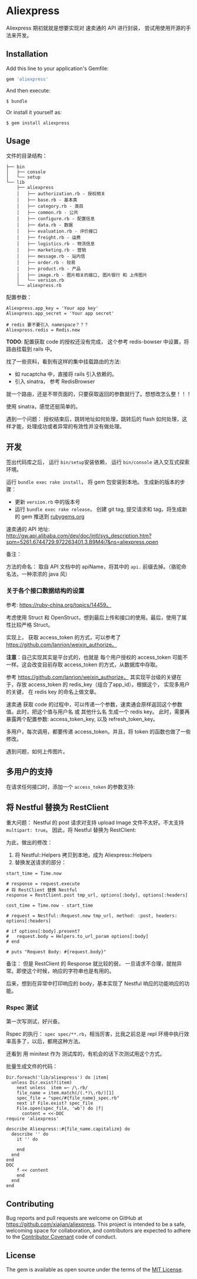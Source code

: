# Aliexpress

Aliexpress 期初就就是想要实现对 速卖通的 API 进行封装， 尝试用使用开源的手法来开发。

## Installation

Add this line to your application's Gemfile:


```ruby
gem 'aliexpress'
```

And then execute:

    $ bundle

Or install it yourself as:

    $ gem install aliexpress

## Usage

文件的目录结构： 

```
├── bin
│   ├── console
│   └── setup
└── lib
    ├── aliexpress
    │   ├── authorization.rb - 授权相关
    │   ├── base.rb - 基本类
    │   ├── category.rb - 类目
    │   ├── common.rb - 公共
    │   ├── configure.rb - 配置信息
    │   ├── data.rb - 数据
    │   ├── evaluation.rb - 评价接口
    │   ├── freight.rb - 运费
    │   ├── logistics.rb - 物流信息
    │   ├── marketing.rb - 营销
    │   ├── message.rb - 站内信
    │   ├── order.rb - 较易
    │   ├── product.rb - 产品
    │   ├── image.rb - 图片相关的接口, 图片银行 和 上传图片
    │   └── version.rb
    └── aliexpress.rb
```

配置参数： 

```
Aliexpress.app_key = 'Your app key'
Aliexpress.app_secret = 'Your app secret' 

# redis 要不要引入 namespace？？？
Aliexpress.redis = Redis.new 
```

**TODO**: 配置获取 code 的授权还没有完成， 这个参考 redis-bowser 中设置，将路由挂载到 rails 中。

找了一些资料，看到有这样的集中挂载路由的方法: 

* 如 rucaptcha 中，直接将 rails 引入依赖的。
* 引入 sinatra， 参考 RedisBrowser

就一个路由，还是不带页面的，只要获取返回的参数就行了。想想改怎么整！！！

使用 sinatra，感觉还挺简单的。

遇到一个问题： 授权结束后，跳转地址如何处理，跳转后的 flash 如何处理，这样才能，处理成功或者异常的有效性并没有做处理。

## 开发

签出代码库之后， 运行 `bin/setup`安装依赖， 运行 `bin/console` 进入交互式探索环境。 

运行 `bundle exec rake install`， 将 gem 包安装到本地。 生成新的版本的步骤：

*  更新 `version.rb` 中的版本号
*  运行 `bundle exec rake release`， 创建 git tag, 提交请求和 tag，将生成新的 gem 推送到 [rubygems.org](https://rubygems.org)

速卖通的 API 地址: <http://gw.api.alibaba.com/dev/doc/intl/sys_description.htm?spm=5261.6744729.972263401.3.B9M4i7&ns=aliexpress.open>

备注：

方法的命名： 取自 API 文档中的 apiName，将其中的 `api.` 前缀去掉。（骆驼命名法，一种浓浓的 java 风） 

### 关于各个接口数据结构的设置

参考: https://ruby-china.org/topics/14459。 

考虑使用 Struct 和 OpenStruct，想到最后上传和接口的使用。最后，使用了属性比较严格 Struct。

实现上， 获取 access_token 的方式，可以参考了 https://github.com/lanrion/weixin_authorize。 

**注意**：自己实现其实是平台式的，也就是 每个用户授权的 access_token 可能不一样。这会改变目前存取 access_token 的方式，从数据库中存取。

参考 https://github.com/lanrion/weixin_authorize， 其实现平台级的关键在于，存放 access_token 的 redis_key（组合了app_id）。根据这个，
实现多用户的关键， 在 redis key 的命名上做文章。 
                                                               
速卖通 获取 code 的过程中，可以传递一个参数，速卖通会原样返回这个参数值。此时，把这个值与用户名 或 其他什么名 生成一个 redis key。 此时，需要再
暴露两个配置参数: access_token_key, 以及 refresh_token_key。

多用户，每次调用，都要传递 access_token。并且，将 token 的函数也做了一些修改。

遇到问题，如何上传图片。

## 多用户的支持

在请求任何接口时，添加一个 `access_token` 的参数支持:



## 将 Nestful 替换为 RestClient

重大问题： Nestful 的 post 请求对支持 upload Image 文件不太好。不太支持 `multipart: true`。 因此，将 Nestful 替换为 RestClient: 

为此，做出的修改： 

1. 将 Nestful::Helpers 拷贝到本地，成为 Aliexpress::Helpers
2. 替换发送请求的部分： 
 
```
start_time = Time.now

# response = request.execute
# 将 RestClient 替换 Nestful
response = RestClient.post tmp_url, options[:body], options[:headers]

cost_time = Time.now - start_time

# request = Nestful::Request.new tmp_url, method: :post, headers: options[:headers]

# if options[:body].present?
#   request.body = Helpers.to_url_param options[:body]
# end

# puts "Request Body: #{request.body}"
```

备注： 但是 RestClient 的 Response 就比较的弱， 一旦请求不合理，就抛异常。即使这个时候，响应的字符串也是有用的。

后来，想到在异常中打印响应的 body，基本实现了 Nestful 响应的功能响应的功能。

### Rspec 测试

第一次写测试，好兴奋。

Rspec 的执行： `spec spec/**.rb`，相当厉害，比我之前总是 repl 环境中执行效率高多了，以后，都用这种方法。

还看到 用 minitest 作为 测试库的，有机会的话下次测试用这个方式。

批量生成文件的代码： 

```
Dir.foreach('lib/aliexpress') do |item|
  unless Dir.exist?(item)
    next unless  item =~ /\.rb/
    file_name = item.match(/(.*)\.rb/)[1]
    spec_file = "spec/#{file_name}_spec.rb"
    next if File.exist? spec_file
    File.open(spec_file, 'wb') do |f|
      content = <<-DOC
require 'aliexpress'

describe Aliexpress::#{file_name.capitalize} do
  describe '' do
    it '' do

    end
  end
end      
DOC
    f << content
    end
  end
end
```

## Contributing

Bug reports and pull requests are welcome on GitHub at https://github.com/xiajian/aliexpress. This project is intended to be a safe, welcoming space for collaboration, and contributors are expected to adhere to the [Contributor Covenant](http://contributor-covenant.org) code of conduct.

## License

The gem is available as open source under the terms of the [MIT License](http://opensource.org/licenses/MIT).